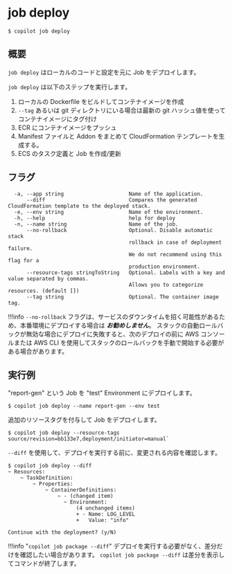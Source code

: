 # job deploy
```console
$ copilot job deploy
```

## 概要

`job deploy` はローカルのコードと設定を元に Job をデプロイします。

`job deploy` は以下のステップを実行します。

1. ローカルの Dockerfile をビルドしてコンテナイメージを作成
2. `--tag` あるいは git ディレクトリにいる場合は最新の git ハッシュ値を使ってコンテナイメージにタグ付け
3. ECR にコンテナイメージをプッシュ
4. Manifest ファイルと Addon をまとめて CloudFormation テンプレートを生成する。
5. ECS のタスク定義と Job を作成/更新

## フラグ

```
  -a, --app string                     Name of the application.
      --diff                           Compares the generated CloudFormation template to the deployed stack.
  -e, --env string                     Name of the environment.
  -h, --help                           help for deploy
  -n, --name string                    Name of the job.
      --no-rollback                    Optional. Disable automatic stack
                                       rollback in case of deployment failure.
                                       We do not recommend using this flag for a
                                       production environment.
      --resource-tags stringToString   Optional. Labels with a key and value separated by commas.
                                       Allows you to categorize resources. (default [])
      --tag string                     Optional. The container image tag.
```

!!!info
`--no-rollback` フラグは、サービスのダウンタイムを招く可能性があるため、本番環境にデプロイする場合は ***お勧めしません***。
スタックの自動ロールバックが無効な場合にデプロイに失敗すると、次のデプロイの前に AWS コンソールまたは AWS CLI を使用してスタックのロールバックを手動で開始する必要がある場合があります。

## 実行例

"report-gen" という Job を "test" Environment にデプロイします。
```console
$ copilot job deploy --name report-gen --env test
```

追加のリソースタグを付与して Job をデプロイします。
```console
$ copilot job deploy --resource-tags source/revision=bb133e7,deployment/initiator=manual`
```

`--diff` を使用して、デプロイを実行する前に、変更される内容を確認します。
```console
$ copilot job deploy --diff
~ Resources:
    ~ TaskDefinition:
        ~ Properties:
            ~ ContainerDefinitions:
                ~ - (changed item)
                  ~ Environment:
                      (4 unchanged items)
                      + - Name: LOG_LEVEL
                      +   Value: "info"

Continue with the deployment? (y/N)
```

!!!info "`copilot job package --diff`"
    デプロイを実行する必要がなく、差分だけを確認したい場合があります。
    `copilot job package --diff` は差分を表示してコマンドが終了します。
